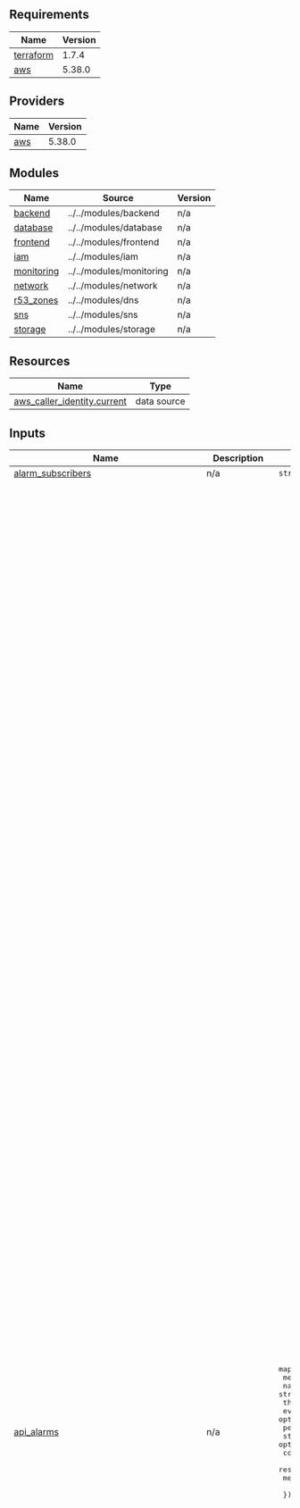## Requirements

| Name | Version |
|------|---------|
| <a name="requirement_terraform"></a> [terraform](#requirement\_terraform) | 1.7.4 |
| <a name="requirement_aws"></a> [aws](#requirement\_aws) | 5.38.0 |

## Providers

| Name | Version |
|------|---------|
| <a name="provider_aws"></a> [aws](#provider\_aws) | 5.38.0 |

## Modules

| Name | Source | Version |
|------|--------|---------|
| <a name="module_backend"></a> [backend](#module\_backend) | ../../modules/backend | n/a |
| <a name="module_database"></a> [database](#module\_database) | ../../modules/database | n/a |
| <a name="module_frontend"></a> [frontend](#module\_frontend) | ../../modules/frontend | n/a |
| <a name="module_iam"></a> [iam](#module\_iam) | ../../modules/iam | n/a |
| <a name="module_monitoring"></a> [monitoring](#module\_monitoring) | ../../modules/monitoring | n/a |
| <a name="module_network"></a> [network](#module\_network) | ../../modules/network | n/a |
| <a name="module_r53_zones"></a> [r53\_zones](#module\_r53\_zones) | ../../modules/dns | n/a |
| <a name="module_sns"></a> [sns](#module\_sns) | ../../modules/sns | n/a |
| <a name="module_storage"></a> [storage](#module\_storage) | ../../modules/storage | n/a |

## Resources

| Name | Type |
|------|------|
| [aws_caller_identity.current](https://registry.terraform.io/providers/hashicorp/aws/5.38.0/docs/data-sources/caller_identity) | data source |

## Inputs

| Name | Description | Type | Default | Required |
|------|-------------|------|---------|:--------:|
| <a name="input_alarm_subscribers"></a> [alarm\_subscribers](#input\_alarm\_subscribers) | n/a | `string` | `"alarm-subscribers"` | no |
| <a name="input_api_alarms"></a> [api\_alarms](#input\_api\_alarms) | n/a | <pre>map(object({<br>    metric_name         = string<br>    namespace           = string<br>    threshold           = optional(number)<br>    evaluation_periods  = optional(number)<br>    period              = optional(number)<br>    statistic           = optional(string)<br>    comparison_operator = optional(string)<br>    resource_name       = string<br>    method              = string<br><br>  }))</pre> | <pre>{<br>  "acs-5xx-error": {<br>    "comparison_operator": "GreaterThanOrEqualToThreshold",<br>    "evaluation_periods": 2,<br>    "method": "POST",<br>    "metric_name": "5XXError",<br>    "namespace": "AWS/ApiGateway",<br>    "period": 300,<br>    "resource_name": "/saml/acs",<br>    "statistic": "Sum",<br>    "threshold": 1<br>  },<br>  "acs-latency-alarm": {<br>    "comparison_operator": "GreaterThanOrEqualToThreshold",<br>    "evaluation_periods": 2,<br>    "method": "POST",<br>    "metric_name": "Latency",<br>    "namespace": "AWS/ApiGateway",<br>    "period": 300,<br>    "resource_name": "/saml/acs",<br>    "statistic": "Average",<br>    "threshold": 1000<br>  },<br>  "assertion-5xx-error": {<br>    "comparison_operator": "GreaterThanOrEqualToThreshold",<br>    "evaluation_periods": 2,<br>    "method": "GET",<br>    "metric_name": "5XXError",<br>    "namespace": "AWS/ApiGateway",<br>    "period": 300,<br>    "resource_name": "/saml/assertion",<br>    "statistic": "Sum",<br>    "threshold": 1<br>  },<br>  "assertion-latency-alarm": {<br>    "comparison_operator": "GreaterThanOrEqualToThreshold",<br>    "evaluation_periods": 2,<br>    "method": "GET",<br>    "metric_name": "Latency",<br>    "namespace": "AWS/ApiGateway",<br>    "period": 300,<br>    "resource_name": "/saml/assertion",<br>    "statistic": "Average",<br>    "threshold": 1000<br>  },<br>  "login-5xx-error": {<br>    "comparison_operator": "GreaterThanOrEqualToThreshold",<br>    "evaluation_periods": 2,<br>    "method": "GET",<br>    "metric_name": "5XXError",<br>    "namespace": "AWS/ApiGateway",<br>    "period": 300,<br>    "resource_name": "/login",<br>    "statistic": "Sum",<br>    "threshold": 1<br>  },<br>  "login-latency-alarm": {<br>    "comparison_operator": "GreaterThanOrEqualToThreshold",<br>    "evaluation_periods": 2,<br>    "method": "GET",<br>    "metric_name": "Latency",<br>    "namespace": "AWS/ApiGateway",<br>    "period": 300,<br>    "resource_name": "/login",<br>    "statistic": "Average",<br>    "threshold": 1000<br>  },<br>  "oidc-authorize-5xx-error": {<br>    "comparison_operator": "GreaterThanOrEqualToThreshold",<br>    "evaluation_periods": 2,<br>    "method": "GET",<br>    "metric_name": "5XXError",<br>    "namespace": "AWS/ApiGateway",<br>    "period": 300,<br>    "resource_name": "/oidc/authorize",<br>    "statistic": "Sum",<br>    "threshold": 1<br>  },<br>  "oidc-authorize-latency-alarm": {<br>    "comparison_operator": "GreaterThanOrEqualToThreshold",<br>    "evaluation_periods": 2,<br>    "method": "GET",<br>    "metric_name": "Latency",<br>    "namespace": "AWS/ApiGateway",<br>    "period": 300,<br>    "resource_name": "/oidc/authorize",<br>    "statistic": "Average",<br>    "threshold": 1000<br>  },<br>  "oidc-keys-5xx-error": {<br>    "comparison_operator": "GreaterThanOrEqualToThreshold",<br>    "evaluation_periods": 2,<br>    "method": "GET",<br>    "metric_name": "5XXError",<br>    "namespace": "AWS/ApiGateway",<br>    "period": 300,<br>    "resource_name": "/oidc/keys",<br>    "statistic": "Sum",<br>    "threshold": 1<br>  },<br>  "oidc-keys-latency-alarm": {<br>    "comparison_operator": "GreaterThanOrEqualToThreshold",<br>    "evaluation_periods": 2,<br>    "method": "GET",<br>    "metric_name": "Latency",<br>    "namespace": "AWS/ApiGateway",<br>    "period": 300,<br>    "resource_name": "/oidc/keys",<br>    "statistic": "Average",<br>    "threshold": 1000<br>  },<br>  "oidc-register-5xx-error": {<br>    "comparison_operator": "GreaterThanOrEqualToThreshold",<br>    "evaluation_periods": 2,<br>    "method": "POST",<br>    "metric_name": "5XXError",<br>    "namespace": "AWS/ApiGateway",<br>    "period": 300,<br>    "resource_name": "/oidc/register",<br>    "statistic": "Sum",<br>    "threshold": 1<br>  },<br>  "oidc-register-latency-alarm": {<br>    "comparison_operator": "GreaterThanOrEqualToThreshold",<br>    "evaluation_periods": 2,<br>    "method": "POST",<br>    "metric_name": "Latency",<br>    "namespace": "AWS/ApiGateway",<br>    "period": 300,<br>    "resource_name": "/oidc/register",<br>    "statistic": "Average",<br>    "threshold": 1000<br>  },<br>  "oidc-token-5xx-error": {<br>    "comparison_operator": "GreaterThanOrEqualToThreshold",<br>    "evaluation_periods": 2,<br>    "method": "POST",<br>    "metric_name": "5XXError",<br>    "namespace": "AWS/ApiGateway",<br>    "period": 300,<br>    "resource_name": "/oidc/token",<br>    "statistic": "Sum",<br>    "threshold": 1<br>  },<br>  "oidc-token-latency-alarm": {<br>    "comparison_operator": "GreaterThanOrEqualToThreshold",<br>    "evaluation_periods": 2,<br>    "method": "POST",<br>    "metric_name": "Latency",<br>    "namespace": "AWS/ApiGateway",<br>    "period": 300,<br>    "resource_name": "/oidc/token",<br>    "statistic": "Average",<br>    "threshold": 1000<br>  }<br>}</pre> | no |
| <a name="input_api_cache_cluster_enabled"></a> [api\_cache\_cluster\_enabled](#input\_api\_cache\_cluster\_enabled) | Enable cache cluster is enabled for the stage. | `bool` | `true` | no |
| <a name="input_api_cache_cluster_size"></a> [api\_cache\_cluster\_size](#input\_api\_cache\_cluster\_size) | Size of the cache cluster for the stage, if enabled. | `number` | `0.5` | no |
| <a name="input_api_method_settings"></a> [api\_method\_settings](#input\_api\_method\_settings) | List of Api Gateway method settings. | <pre>list(object({<br>    method_path                             = string<br>    metrics_enabled                         = optional(bool, false)<br>    logging_level                           = optional(string, "OFF")<br>    data_trace_enabled                      = optional(bool, false)<br>    throttling_rate_limit                   = optional(number, -1)<br>    throttling_burst_limit                  = optional(number, -1)<br>    caching_enabled                         = optional(bool, false)<br>    cache_ttl_in_seconds                    = optional(number, 0)<br>    cache_data_encrypted                    = optional(bool, false)<br>    require_authorization_for_cache_control = optional(bool, false)<br>    cache_key_parameters                    = optional(list(string), [])<br>  }))</pre> | <pre>[<br>  {<br>    "cache_ttl_in_seconds": 3600,<br>    "caching_enabled": true,<br>    "method_path": "saml/{id_type}/metadata/GET",<br>    "metrics_enabled": true<br>  },<br>  {<br>    "cache_ttl_in_seconds": 3600,<br>    "caching_enabled": true,<br>    "method_path": "static/{proxy+}/GET"<br>  },<br>  {<br>    "cache_ttl_in_seconds": 3600,<br>    "caching_enabled": true,<br>    "method_path": "assets/{proxy}/GET"<br>  },<br>  {<br>    "cache_ttl_in_seconds": 3600,<br>    "caching_enabled": true,<br>    "method_path": "login/GET"<br>  },<br>  {<br>    "cache_ttl_in_seconds": 3600,<br>    "caching_enabled": true,<br>    "method_path": "login/error/GET"<br>  },<br>  {<br>    "cache_ttl_in_seconds": 3600,<br>    "caching_enabled": true,<br>    "method_path": "idps/GET"<br>  }<br>]</pre> | no |
| <a name="input_app_name"></a> [app\_name](#input\_app\_name) | App name. | `string` | `"oneid"` | no |
| <a name="input_assertion_bucket"></a> [assertion\_bucket](#input\_assertion\_bucket) | Assertion storage configurations. | <pre>object({<br>    mfa_delete               = bool<br>    glacier_transaction_days = number<br>    expiration_days          = number<br>  })</pre> | <pre>{<br>  "expiration_days": 100,<br>  "glacier_transaction_days": 90,<br>  "mfa_delete": false<br>}</pre> | no |
| <a name="input_assertions_crawler_schedule"></a> [assertions\_crawler\_schedule](#input\_assertions\_crawler\_schedule) | A cron expression used to specify the schedule | `string` | `"cron(00 08 ? * MON *)"` | no |
| <a name="input_aws_region"></a> [aws\_region](#input\_aws\_region) | AWS region to create resources. Default Milan | `string` | `"eu-south-1"` | no |
| <a name="input_aws_region_short"></a> [aws\_region\_short](#input\_aws\_region\_short) | AWS region short format. | `string` | `"es-1"` | no |
| <a name="input_cie_entity_id"></a> [cie\_entity\_id](#input\_cie\_entity\_id) | n/a | `string` | `"https://collaudo.idserver.servizicie.interno.gov.it/idp/profile/SAML2/POST/SSO"` | no |
| <a name="input_client_registrations_table"></a> [client\_registrations\_table](#input\_client\_registrations\_table) | Client configurations table. | <pre>object({<br>    point_in_time_recovery_enabled = optional(bool, false)<br>  })</pre> | <pre>{<br>  "point_in_time_recovery_enabled": true<br>}</pre> | no |
| <a name="input_dlq_alarms"></a> [dlq\_alarms](#input\_dlq\_alarms) | n/a | <pre>object({<br>    metric_name         = string<br>    namespace           = string<br>    threshold           = optional(number)<br>    evaluation_periods  = optional(number)<br>    period              = optional(number)<br>    statistic           = optional(string)<br>    comparison_operator = optional(string)<br>    sns_topic_alarm_arn = optional(list(string))<br>  })</pre> | <pre>{<br>  "comparison_operator": "GreaterThanThreshold",<br>  "evaluation_periods": 1,<br>  "metric_name": "ApproximateNumberOfMessagesVisible",<br>  "namespace": "AWS/SQS",<br>  "period": 300,<br>  "statistic": "Sum",<br>  "threshold": 0<br>}</pre> | no |
| <a name="input_dlq_assertion_setting"></a> [dlq\_assertion\_setting](#input\_dlq\_assertion\_setting) | n/a | <pre>object({<br>    maximum_retry_attempts        = number<br>    maximum_record_age_in_seconds = number<br>  })</pre> | <pre>{<br>  "maximum_record_age_in_seconds": 259200,<br>  "maximum_retry_attempts": 3<br>}</pre> | no |
| <a name="input_dns_record_ttl"></a> [dns\_record\_ttl](#input\_dns\_record\_ttl) | Dns record ttl (in sec) | `number` | `3600` | no |
| <a name="input_ecs_alarms"></a> [ecs\_alarms](#input\_ecs\_alarms) | n/a | <pre>map(object({<br>    metric_name         = string<br>    namespace           = string<br>    threshold           = optional(number)<br>    evaluation_periods  = optional(number)<br>    period              = optional(number)<br>    statistic           = optional(string)<br>    comparison_operator = optional(string)<br>  }))</pre> | <pre>{<br>  "ecs-cpu-utilization": {<br>    "comparison_operator": "GreaterThanOrEqualToThreshold",<br>    "evaluation_periods": 1,<br>    "metric_name": "CPUUtilization",<br>    "namespace": "AWS/ECS",<br>    "period": 300,<br>    "statistic": "Average"<br>  },<br>  "ecs-memory-utilization": {<br>    "comparison_operator": "GreaterThanOrEqualToThreshold",<br>    "evaluation_periods": 1,<br>    "metric_name": "MemoryUtilization",<br>    "namespace": "AWS/ECS",<br>    "period": 300,<br>    "statistic": "Average"<br>  }<br>}</pre> | no |
| <a name="input_ecs_as_threshold"></a> [ecs\_as\_threshold](#input\_ecs\_as\_threshold) | n/a | `number` | `80` | no |
| <a name="input_ecs_enable_container_insights"></a> [ecs\_enable\_container\_insights](#input\_ecs\_enable\_container\_insights) | Enable ecs cluster container inight. | `bool` | `true` | no |
| <a name="input_ecs_oneid_core"></a> [ecs\_oneid\_core](#input\_ecs\_oneid\_core) | Oneidentity core backend configurations. | <pre>object({<br>    image_version    = string<br>    cpu              = number<br>    memory           = number<br>    container_cpu    = number<br>    container_memory = number<br>    autoscaling = object({<br>      enable        = bool<br>      desired_count = number<br>      min_capacity  = number<br>      max_capacity  = number<br>    })<br>    logs_retention_days   = number<br>    app_spid_test_enabled = optional(bool, false)<br>  })</pre> | <pre>{<br>  "app_spid_test_enabled": false,<br>  "autoscaling": {<br>    "desired_count": 3,<br>    "enable": true,<br>    "max_capacity": 6,<br>    "min_capacity": 1<br>  },<br>  "container_cpu": 512,<br>  "container_memory": 1024,<br>  "cpu": 512,<br>  "image_version": "704ff88e778fa32a82d2edc4881cdee3b37eb552",<br>  "logs_retention_days": 30,<br>  "memory": 1024<br>}</pre> | no |
| <a name="input_enable_nat_gateway"></a> [enable\_nat\_gateway](#input\_enable\_nat\_gateway) | Create nat gateway(s) | `bool` | `false` | no |
| <a name="input_env_short"></a> [env\_short](#input\_env\_short) | Environment short. | `string` | `"u"` | no |
| <a name="input_idp_metadata_table"></a> [idp\_metadata\_table](#input\_idp\_metadata\_table) | IDP Metadata configurations table. | <pre>object({<br>    point_in_time_recovery_enabled = optional(bool, false)<br>  })</pre> | <pre>{<br>  "point_in_time_recovery_enabled": false<br>}</pre> | no |
| <a name="input_is_gh_sns_arn"></a> [is\_gh\_sns\_arn](#input\_is\_gh\_sns\_arn) | n/a | `string` | `null` | no |
| <a name="input_lambda_alarms"></a> [lambda\_alarms](#input\_lambda\_alarms) | n/a | <pre>map(object({<br>    metric_name         = optional(string, "Errors")<br>    namespace           = optional(string, "AWS/Lambda")<br>    threshold           = optional(number, 1)<br>    evaluation_periods  = optional(number, 1)<br>    period              = optional(number, 300)<br>    statistic           = optional(string, "Sum")<br>    comparison_operator = optional(string, "GreaterThanOrEqualToThreshold")<br>    treat_missing_data  = optional(string, "notBreaching")<br>  }))</pre> | <pre>{<br>  "oneid-es-1-u-assertion": {},<br>  "oneid-es-1-u-client-registration": {},<br>  "oneid-es-1-u-metadata": {},<br>  "oneid-es-1-u-update-idp-metadata": {}<br>}</pre> | no |
| <a name="input_lambda_cloudwatch_logs_retention_in_days"></a> [lambda\_cloudwatch\_logs\_retention\_in\_days](#input\_lambda\_cloudwatch\_logs\_retention\_in\_days) | Cloudwatch log group retention days. | `number` | `14` | no |
| <a name="input_number_of_images_to_keep"></a> [number\_of\_images\_to\_keep](#input\_number\_of\_images\_to\_keep) | Number of images to keeps in ECR. | `number` | `5` | no |
| <a name="input_r53_dns_zone"></a> [r53\_dns\_zone](#input\_r53\_dns\_zone) | # R53 DNS zone ## | <pre>object({<br>    name    = string<br>    comment = string<br>  })</pre> | <pre>{<br>  "comment": "Oneidentity uat hosted zone.",<br>  "name": "uat.oneid.pagopa.it"<br>}</pre> | no |
| <a name="input_repository_image_tag_mutability"></a> [repository\_image\_tag\_mutability](#input\_repository\_image\_tag\_mutability) | The tag mutability setting for the repository. Must be one of: MUTABLE or IMMUTABLE. Defaults to IMMUTABLE | `string` | `"MUTABLE"` | no |
| <a name="input_rest_api_throttle_settings"></a> [rest\_api\_throttle\_settings](#input\_rest\_api\_throttle\_settings) | Rest api throttle settings. | <pre>object({<br>    burst_limit = number<br>    rate_limit  = number<br>  })</pre> | <pre>{<br>  "burst_limit": 400,<br>  "rate_limit": 200<br>}</pre> | no |
| <a name="input_sessions_table"></a> [sessions\_table](#input\_sessions\_table) | Saml responses table configurations. | <pre>object({<br>    ttl_enabled                    = bool<br>    point_in_time_recovery_enabled = bool<br>    stream_enabled                 = bool<br>    stream_view_type               = string<br>  })</pre> | <pre>{<br>  "point_in_time_recovery_enabled": false,<br>  "stream_enabled": true,<br>  "stream_view_type": "NEW_IMAGE",<br>  "ttl_enabled": true<br>}</pre> | no |
| <a name="input_single_nat_gateway"></a> [single\_nat\_gateway](#input\_single\_nat\_gateway) | Create a single nat gateway to spare money. | `bool` | `true` | no |
| <a name="input_ssm_cert_key"></a> [ssm\_cert\_key](#input\_ssm\_cert\_key) | n/a | <pre>object({<br>    cert_pem = optional(string)<br>    key_pem  = optional(string)<br>  })</pre> | <pre>{<br>  "cert_pem": "cert.pem",<br>  "key_pem": "key.pem"<br>}</pre> | no |
| <a name="input_tags"></a> [tags](#input\_tags) | n/a | `map(any)` | <pre>{<br>  "CostCenter": "tier0",<br>  "CreatedBy": "Terraform",<br>  "Environment": "Uat",<br>  "Owner": "Oneidentity",<br>  "Source": "https://github.com/pagopa/oneidentity"<br>}</pre> | no |
| <a name="input_vpc_cidr"></a> [vpc\_cidr](#input\_vpc\_cidr) | VPC address space | `string` | `"10.0.0.0/17"` | no |
| <a name="input_vpc_internal_subnets_cidr"></a> [vpc\_internal\_subnets\_cidr](#input\_vpc\_internal\_subnets\_cidr) | Internal subnets address spaces. | `list(string)` | <pre>[<br>  "10.0.32.0/20",<br>  "10.0.16.0/20",<br>  "10.0.0.0/20"<br>]</pre> | no |
| <a name="input_vpc_private_subnets_cidr"></a> [vpc\_private\_subnets\_cidr](#input\_vpc\_private\_subnets\_cidr) | Private subnets address spaces. | `list(string)` | <pre>[<br>  "10.0.80.0/20",<br>  "10.0.64.0/20",<br>  "10.0.48.0/20"<br>]</pre> | no |
| <a name="input_vpc_public_subnets_cidr"></a> [vpc\_public\_subnets\_cidr](#input\_vpc\_public\_subnets\_cidr) | Public subnets address spaces. | `list(string)` | <pre>[<br>  "10.0.120.0/21",<br>  "10.0.112.0/21",<br>  "10.0.104.0/21"<br>]</pre> | no |
| <a name="input_xray_tracing_enabled"></a> [xray\_tracing\_enabled](#input\_xray\_tracing\_enabled) | Whether active tracing with X-ray is enabled. | `bool` | `true` | no |

## Outputs

| Name | Description |
|------|-------------|
| <a name="output_acm_certificate_validation_domains"></a> [acm\_certificate\_validation\_domains](#output\_acm\_certificate\_validation\_domains) | # ACM |
| <a name="output_assertions_bucket_arn"></a> [assertions\_bucket\_arn](#output\_assertions\_bucket\_arn) | n/a |
| <a name="output_assertions_bucket_name"></a> [assertions\_bucket\_name](#output\_assertions\_bucket\_name) | Storage |
| <a name="output_assets_bucket_name"></a> [assets\_bucket\_name](#output\_assets\_bucket\_name) | n/a |
| <a name="output_deploy_assets_role"></a> [deploy\_assets\_role](#output\_deploy\_assets\_role) | n/a |
| <a name="output_dns_zone_name_servers"></a> [dns\_zone\_name\_servers](#output\_dns\_zone\_name\_servers) | # DNS ## |
| <a name="output_ecr_endpoints"></a> [ecr\_endpoints](#output\_ecr\_endpoints) | n/a |
| <a name="output_ecs_cluster_name"></a> [ecs\_cluster\_name](#output\_ecs\_cluster\_name) | # ECS ## |
| <a name="output_ecs_deploy_iam_role_arn"></a> [ecs\_deploy\_iam\_role\_arn](#output\_ecs\_deploy\_iam\_role\_arn) | n/a |
| <a name="output_rest_api_invoke_url"></a> [rest\_api\_invoke\_url](#output\_rest\_api\_invoke\_url) | n/a |
| <a name="output_table_client_registrations_name"></a> [table\_client\_registrations\_name](#output\_table\_client\_registrations\_name) | n/a |
| <a name="output_table_saml_responses_name"></a> [table\_saml\_responses\_name](#output\_table\_saml\_responses\_name) | Database |

<!-- BEGIN_TF_DOCS -->
## Requirements

| Name | Version |
|------|---------|
| <a name="requirement_terraform"></a> [terraform](#requirement\_terraform) | 1.7.4 |
| <a name="requirement_aws"></a> [aws](#requirement\_aws) | 5.77.0 |

## Providers

| Name | Version |
|------|---------|
| <a name="provider_aws"></a> [aws](#provider\_aws) | 5.77.0 |
| <a name="provider_http"></a> [http](#provider\_http) | 3.5.0 |

## Modules

| Name | Source | Version |
|------|--------|---------|
| <a name="module_backend"></a> [backend](#module\_backend) | ../../modules/backend | n/a |
| <a name="module_cognito"></a> [cognito](#module\_cognito) | ../../modules/cognito | n/a |
| <a name="module_database"></a> [database](#module\_database) | ../../modules/database | n/a |
| <a name="module_frontend"></a> [frontend](#module\_frontend) | ../../modules/frontend | n/a |
| <a name="module_iam"></a> [iam](#module\_iam) | ../../modules/iam | n/a |
| <a name="module_monitoring"></a> [monitoring](#module\_monitoring) | ../../modules/monitoring | n/a |
| <a name="module_network"></a> [network](#module\_network) | ../../modules/network | n/a |
| <a name="module_r53_zones"></a> [r53\_zones](#module\_r53\_zones) | ../../modules/dns | n/a |
| <a name="module_sns"></a> [sns](#module\_sns) | ../../modules/sns | n/a |
| <a name="module_sqs"></a> [sqs](#module\_sqs) | ../../modules/sqs | n/a |
| <a name="module_storage"></a> [storage](#module\_storage) | ../../modules/storage | n/a |

## Resources

| Name | Type |
|------|------|
| [aws_caller_identity.current](https://registry.terraform.io/providers/hashicorp/aws/5.77.0/docs/data-sources/caller_identity) | data source |
| [http_http.clients_api](https://registry.terraform.io/providers/hashicorp/http/latest/docs/data-sources/http) | data source |
| [http_http.idps_api](https://registry.terraform.io/providers/hashicorp/http/latest/docs/data-sources/http) | data source |

## Inputs

| Name | Description | Type | Default | Required |
|------|-------------|------|---------|:--------:|
| <a name="input_alarm_subscribers"></a> [alarm\_subscribers](#input\_alarm\_subscribers) | n/a | `string` | `"alarm-subscribers"` | no |
| <a name="input_api_alarms"></a> [api\_alarms](#input\_api\_alarms) | n/a | <pre>map(object({<br/>    metric_name         = string<br/>    namespace           = string<br/>    threshold           = optional(number)<br/>    evaluation_periods  = optional(number)<br/>    period              = optional(number)<br/>    statistic           = optional(string)<br/>    comparison_operator = optional(string)<br/>    resource_name       = string<br/>    method              = string<br/><br/>  }))</pre> | <pre>{<br/>  "acs-5xx-error": {<br/>    "comparison_operator": "GreaterThanOrEqualToThreshold",<br/>    "evaluation_periods": 2,<br/>    "method": "POST",<br/>    "metric_name": "5XXError",<br/>    "namespace": "AWS/ApiGateway",<br/>    "period": 300,<br/>    "resource_name": "/saml/acs",<br/>    "statistic": "Sum",<br/>    "threshold": 1<br/>  },<br/>  "acs-latency-alarm": {<br/>    "comparison_operator": "GreaterThanOrEqualToThreshold",<br/>    "evaluation_periods": 2,<br/>    "method": "POST",<br/>    "metric_name": "Latency",<br/>    "namespace": "AWS/ApiGateway",<br/>    "period": 300,<br/>    "resource_name": "/saml/acs",<br/>    "statistic": "Average",<br/>    "threshold": 2000<br/>  },<br/>  "assertion-5xx-error": {<br/>    "comparison_operator": "GreaterThanOrEqualToThreshold",<br/>    "evaluation_periods": 2,<br/>    "method": "GET",<br/>    "metric_name": "5XXError",<br/>    "namespace": "AWS/ApiGateway",<br/>    "period": 300,<br/>    "resource_name": "/saml/assertion",<br/>    "statistic": "Sum",<br/>    "threshold": 1<br/>  },<br/>  "assertion-latency-alarm": {<br/>    "comparison_operator": "GreaterThanOrEqualToThreshold",<br/>    "evaluation_periods": 2,<br/>    "method": "GET",<br/>    "metric_name": "Latency",<br/>    "namespace": "AWS/ApiGateway",<br/>    "period": 300,<br/>    "resource_name": "/saml/assertion",<br/>    "statistic": "Average",<br/>    "threshold": 2000<br/>  },<br/>  "login-5xx-error": {<br/>    "comparison_operator": "GreaterThanOrEqualToThreshold",<br/>    "evaluation_periods": 2,<br/>    "method": "GET",<br/>    "metric_name": "5XXError",<br/>    "namespace": "AWS/ApiGateway",<br/>    "period": 300,<br/>    "resource_name": "/login",<br/>    "statistic": "Sum",<br/>    "threshold": 1<br/>  },<br/>  "login-latency-alarm": {<br/>    "comparison_operator": "GreaterThanOrEqualToThreshold",<br/>    "evaluation_periods": 2,<br/>    "method": "GET",<br/>    "metric_name": "Latency",<br/>    "namespace": "AWS/ApiGateway",<br/>    "period": 300,<br/>    "resource_name": "/login",<br/>    "statistic": "Average",<br/>    "threshold": 2000<br/>  },<br/>  "oidc-authorize-5xx-error": {<br/>    "comparison_operator": "GreaterThanOrEqualToThreshold",<br/>    "evaluation_periods": 2,<br/>    "method": "GET",<br/>    "metric_name": "5XXError",<br/>    "namespace": "AWS/ApiGateway",<br/>    "period": 300,<br/>    "resource_name": "/oidc/authorize",<br/>    "statistic": "Sum",<br/>    "threshold": 1<br/>  },<br/>  "oidc-authorize-latency-alarm": {<br/>    "comparison_operator": "GreaterThanOrEqualToThreshold",<br/>    "evaluation_periods": 2,<br/>    "method": "GET",<br/>    "metric_name": "Latency",<br/>    "namespace": "AWS/ApiGateway",<br/>    "period": 300,<br/>    "resource_name": "/oidc/authorize",<br/>    "statistic": "Average",<br/>    "threshold": 2000<br/>  },<br/>  "oidc-keys-5xx-error": {<br/>    "comparison_operator": "GreaterThanOrEqualToThreshold",<br/>    "evaluation_periods": 2,<br/>    "method": "GET",<br/>    "metric_name": "5XXError",<br/>    "namespace": "AWS/ApiGateway",<br/>    "period": 300,<br/>    "resource_name": "/oidc/keys",<br/>    "statistic": "Sum",<br/>    "threshold": 1<br/>  },<br/>  "oidc-keys-latency-alarm": {<br/>    "comparison_operator": "GreaterThanOrEqualToThreshold",<br/>    "evaluation_periods": 2,<br/>    "method": "GET",<br/>    "metric_name": "Latency",<br/>    "namespace": "AWS/ApiGateway",<br/>    "period": 300,<br/>    "resource_name": "/oidc/keys",<br/>    "statistic": "Average",<br/>    "threshold": 2000<br/>  },<br/>  "oidc-register-5xx-error": {<br/>    "comparison_operator": "GreaterThanOrEqualToThreshold",<br/>    "evaluation_periods": 2,<br/>    "method": "POST",<br/>    "metric_name": "5XXError",<br/>    "namespace": "AWS/ApiGateway",<br/>    "period": 300,<br/>    "resource_name": "/oidc/register",<br/>    "statistic": "Sum",<br/>    "threshold": 1<br/>  },<br/>  "oidc-register-latency-alarm": {<br/>    "comparison_operator": "GreaterThanOrEqualToThreshold",<br/>    "evaluation_periods": 2,<br/>    "method": "POST",<br/>    "metric_name": "Latency",<br/>    "namespace": "AWS/ApiGateway",<br/>    "period": 300,<br/>    "resource_name": "/oidc/register",<br/>    "statistic": "Average",<br/>    "threshold": 2000<br/>  },<br/>  "oidc-token-5xx-error": {<br/>    "comparison_operator": "GreaterThanOrEqualToThreshold",<br/>    "evaluation_periods": 2,<br/>    "method": "POST",<br/>    "metric_name": "5XXError",<br/>    "namespace": "AWS/ApiGateway",<br/>    "period": 300,<br/>    "resource_name": "/oidc/token",<br/>    "statistic": "Sum",<br/>    "threshold": 1<br/>  },<br/>  "oidc-token-latency-alarm": {<br/>    "comparison_operator": "GreaterThanOrEqualToThreshold",<br/>    "evaluation_periods": 2,<br/>    "method": "POST",<br/>    "metric_name": "Latency",<br/>    "namespace": "AWS/ApiGateway",<br/>    "period": 300,<br/>    "resource_name": "/oidc/token",<br/>    "statistic": "Average",<br/>    "threshold": 2000<br/>  }<br/>}</pre> | no |
| <a name="input_api_cache_cluster_enabled"></a> [api\_cache\_cluster\_enabled](#input\_api\_cache\_cluster\_enabled) | Enable cache cluster is enabled for the stage. | `bool` | `true` | no |
| <a name="input_api_cache_cluster_size"></a> [api\_cache\_cluster\_size](#input\_api\_cache\_cluster\_size) | Size of the cache cluster for the stage, if enabled. | `number` | `0.5` | no |
| <a name="input_api_method_settings"></a> [api\_method\_settings](#input\_api\_method\_settings) | List of Api Gateway method settings. | <pre>list(object({<br/>    method_path                             = string<br/>    metrics_enabled                         = optional(bool, false)<br/>    logging_level                           = optional(string, "OFF")<br/>    data_trace_enabled                      = optional(bool, false)<br/>    throttling_rate_limit                   = optional(number, -1)<br/>    throttling_burst_limit                  = optional(number, -1)<br/>    caching_enabled                         = optional(bool, false)<br/>    cache_ttl_in_seconds                    = optional(number, 0)<br/>    cache_data_encrypted                    = optional(bool, false)<br/>    require_authorization_for_cache_control = optional(bool, false)<br/>    cache_key_parameters                    = optional(list(string), [])<br/>  }))</pre> | <pre>[<br/>  {<br/>    "caching_enabled": false,<br/>    "logging_level": "ERROR",<br/>    "method_path": "*/*",<br/>    "metrics_enabled": true<br/>  },<br/>  {<br/>    "cache_ttl_in_seconds": 3600,<br/>    "caching_enabled": true,<br/>    "logging_level": "ERROR",<br/>    "method_path": "saml/{id_type}/metadata/GET",<br/>    "metrics_enabled": true<br/>  },<br/>  {<br/>    "cache_ttl_in_seconds": 3600,<br/>    "caching_enabled": true,<br/>    "logging_level": "ERROR",<br/>    "method_path": "static/{proxy+}/GET"<br/>  },<br/>  {<br/>    "cache_ttl_in_seconds": 3600,<br/>    "caching_enabled": true,<br/>    "logging_level": "ERROR",<br/>    "method_path": "assets/{proxy+}/GET"<br/>  },<br/>  {<br/>    "cache_ttl_in_seconds": 3600,<br/>    "caching_enabled": true,<br/>    "logging_level": "ERROR",<br/>    "method_path": "login/GET"<br/>  },<br/>  {<br/>    "cache_ttl_in_seconds": 3600,<br/>    "caching_enabled": true,<br/>    "logging_level": "ERROR",<br/>    "method_path": "login/error/GET"<br/>  },<br/>  {<br/>    "cache_ttl_in_seconds": 3600,<br/>    "caching_enabled": true,<br/>    "logging_level": "ERROR",<br/>    "method_path": "idps/GET",<br/>    "metrics_enabled": true<br/>  },<br/>  {<br/>    "cache_ttl_in_seconds": 3600,<br/>    "caching_enabled": true,<br/>    "logging_level": "ERROR",<br/>    "method_path": ".well-known/openid-configuration/GET"<br/>  },<br/>  {<br/>    "cache_ttl_in_seconds": 3600,<br/>    "caching_enabled": true,<br/>    "logging_level": "ERROR",<br/>    "method_path": "clients/{client_id}/GET",<br/>    "metrics_enabled": true<br/>  }<br/>]</pre> | no |
| <a name="input_app_cloudwatch_custom_metric_namespace"></a> [app\_cloudwatch\_custom\_metric\_namespace](#input\_app\_cloudwatch\_custom\_metric\_namespace) | Custom metric namespace for cloudwatch | `string` | `"ApplicationMetrics"` | no |
| <a name="input_app_log_level"></a> [app\_log\_level](#input\_app\_log\_level) | Log level of application | `string` | `"DEBUG"` | no |
| <a name="input_app_name"></a> [app\_name](#input\_app\_name) | App name. | `string` | `"oneid"` | no |
| <a name="input_assertion_bucket"></a> [assertion\_bucket](#input\_assertion\_bucket) | Assertion storage configurations. | <pre>object({<br/>    mfa_delete               = bool<br/>    glacier_transaction_days = number<br/>    expiration_days          = number<br/>  })</pre> | <pre>{<br/>  "expiration_days": 100,<br/>  "glacier_transaction_days": 90,<br/>  "mfa_delete": false<br/>}</pre> | no |
| <a name="input_assertions_crawler_schedule"></a> [assertions\_crawler\_schedule](#input\_assertions\_crawler\_schedule) | A cron expression used to specify the schedule | `string` | `"cron(00 08 ? * MON *)"` | no |
| <a name="input_aws_region"></a> [aws\_region](#input\_aws\_region) | AWS region to create resources. Default Milan | `string` | `"eu-south-1"` | no |
| <a name="input_aws_region_short"></a> [aws\_region\_short](#input\_aws\_region\_short) | AWS region short format. | `string` | `"es-1"` | no |
| <a name="input_cie_entity_id"></a> [cie\_entity\_id](#input\_cie\_entity\_id) | n/a | `string` | `"https://preproduzione.idserver.servizicie.interno.gov.it/idp/profile/SAML2/POST/SSO"` | no |
| <a name="input_client_registrations_table"></a> [client\_registrations\_table](#input\_client\_registrations\_table) | Client configurations table. | <pre>object({<br/>    point_in_time_recovery_enabled = optional(bool, false)<br/>  })</pre> | <pre>{<br/>  "point_in_time_recovery_enabled": true<br/>}</pre> | no |
| <a name="input_client_status_history_table"></a> [client\_status\_history\_table](#input\_client\_status\_history\_table) | Client Status History configurations table. | <pre>object({<br/>    point_in_time_recovery_enabled = optional(bool, false)<br/>  })</pre> | <pre>{<br/>  "point_in_time_recovery_enabled": false<br/>}</pre> | no |
| <a name="input_dlq_alarms"></a> [dlq\_alarms](#input\_dlq\_alarms) | n/a | <pre>object({<br/>    metric_name         = string<br/>    namespace           = string<br/>    threshold           = optional(number)<br/>    evaluation_periods  = optional(number)<br/>    period              = optional(number)<br/>    statistic           = optional(string)<br/>    comparison_operator = optional(string)<br/>    sns_topic_alarm_arn = optional(list(string))<br/>  })</pre> | <pre>{<br/>  "comparison_operator": "GreaterThanThreshold",<br/>  "evaluation_periods": 1,<br/>  "metric_name": "ApproximateNumberOfMessagesVisible",<br/>  "namespace": "AWS/SQS",<br/>  "period": 300,<br/>  "statistic": "Sum",<br/>  "threshold": 0<br/>}</pre> | no |
| <a name="input_dlq_assertion_setting"></a> [dlq\_assertion\_setting](#input\_dlq\_assertion\_setting) | n/a | <pre>object({<br/>    maximum_retry_attempts        = number<br/>    maximum_record_age_in_seconds = number<br/>  })</pre> | <pre>{<br/>  "maximum_record_age_in_seconds": 259200,<br/>  "maximum_retry_attempts": 3<br/>}</pre> | no |
| <a name="input_dns_record_ttl"></a> [dns\_record\_ttl](#input\_dns\_record\_ttl) | Dns record ttl (in sec) | `number` | `3600` | no |
| <a name="input_ecs_alarms"></a> [ecs\_alarms](#input\_ecs\_alarms) | n/a | <pre>map(object({<br/>    metric_name         = string<br/>    namespace           = string<br/>    threshold           = optional(number)<br/>    evaluation_periods  = optional(number)<br/>    period              = optional(number)<br/>    statistic           = optional(string)<br/>    comparison_operator = optional(string)<br/>    scaling_policy      = optional(string, null)<br/>  }))</pre> | <pre>{<br/>  "cpu_high": {<br/>    "comparison_operator": "GreaterThanOrEqualToThreshold",<br/>    "evaluation_periods": 1,<br/>    "metric_name": "CPUUtilization",<br/>    "namespace": "AWS/ECS",<br/>    "period": 60,<br/>    "scaling_policy": "cpu_high",<br/>    "statistic": "Average",<br/>    "threshold": 50<br/>  },<br/>  "cpu_low": {<br/>    "comparison_operator": "LessThanOrEqualToThreshold",<br/>    "evaluation_periods": 1,<br/>    "metric_name": "CPUUtilization",<br/>    "namespace": "AWS/ECS",<br/>    "period": 900,<br/>    "scaling_policy": "cpu_low",<br/>    "statistic": "Average",<br/>    "threshold": 20<br/>  },<br/>  "mem_high": {<br/>    "comparison_operator": "GreaterThanOrEqualToThreshold",<br/>    "evaluation_periods": 1,<br/>    "metric_name": "MemoryUtilization",<br/>    "namespace": "AWS/ECS",<br/>    "period": 60,<br/>    "statistic": "Average",<br/>    "threshold": 70<br/>  }<br/>}</pre> | no |
| <a name="input_ecs_as_threshold"></a> [ecs\_as\_threshold](#input\_ecs\_as\_threshold) | n/a | `number` | `80` | no |
| <a name="input_ecs_enable_container_insights"></a> [ecs\_enable\_container\_insights](#input\_ecs\_enable\_container\_insights) | Enable ecs cluster container inight. | `bool` | `true` | no |
| <a name="input_ecs_oneid_core"></a> [ecs\_oneid\_core](#input\_ecs\_oneid\_core) | Oneidentity core backend configurations. | <pre>object({<br/>    image_version    = string<br/>    cpu              = number<br/>    memory           = number<br/>    container_cpu    = number<br/>    container_memory = number<br/>    autoscaling = object({<br/>      enable        = bool<br/>      desired_count = number<br/>      min_capacity  = number<br/>      max_capacity  = number<br/>    })<br/>    logs_retention_days   = number<br/>    app_spid_test_enabled = optional(bool, false)<br/>  })</pre> | <pre>{<br/>  "app_spid_test_enabled": false,<br/>  "autoscaling": {<br/>    "desired_count": 1,<br/>    "enable": true,<br/>    "max_capacity": 3,<br/>    "min_capacity": 1<br/>  },<br/>  "container_cpu": 2048,<br/>  "container_memory": 4096,<br/>  "cpu": 2048,<br/>  "image_version": "f763adc608cc5d6ab294ee678acbb6d2fe8762d3",<br/>  "logs_retention_days": 30,<br/>  "memory": 4096<br/>}</pre> | no |
| <a name="input_ecs_oneid_internal_idp"></a> [ecs\_oneid\_internal\_idp](#input\_ecs\_oneid\_internal\_idp) | Oneidentity Internal IdP configurations. | <pre>object({<br/>    image_version    = string<br/>    cpu              = number<br/>    memory           = number<br/>    container_cpu    = number<br/>    container_memory = number<br/>    autoscaling = object({<br/>      enable        = bool<br/>      desired_count = number<br/>      min_capacity  = number<br/>      max_capacity  = number<br/>    })<br/>    logs_retention_days   = number<br/>    app_spid_test_enabled = optional(bool, false)<br/>  })</pre> | <pre>{<br/>  "app_spid_test_enabled": false,<br/>  "autoscaling": {<br/>    "desired_count": 1,<br/>    "enable": true,<br/>    "max_capacity": 2,<br/>    "min_capacity": 1<br/>  },<br/>  "container_cpu": 2048,<br/>  "container_memory": 4096,<br/>  "cpu": 2048,<br/>  "image_version": "f763adc608cc5d6ab294ee678acbb6d2fe8762d3",<br/>  "logs_retention_days": 30,<br/>  "memory": 4096<br/>}</pre> | no |
| <a name="input_enable_nat_gateway"></a> [enable\_nat\_gateway](#input\_enable\_nat\_gateway) | Create nat gateway(s) | `bool` | `false` | no |
| <a name="input_env_short"></a> [env\_short](#input\_env\_short) | Environment short. | `string` | `"u"` | no |
| <a name="input_idp_metadata_table"></a> [idp\_metadata\_table](#input\_idp\_metadata\_table) | IDP Metadata configurations table. | <pre>object({<br/>    point_in_time_recovery_enabled = optional(bool, false)<br/>  })</pre> | <pre>{<br/>  "point_in_time_recovery_enabled": false<br/>}</pre> | no |
| <a name="input_idp_status_history_table"></a> [idp\_status\_history\_table](#input\_idp\_status\_history\_table) | IDP Status History configurations table. | <pre>object({<br/>    point_in_time_recovery_enabled = optional(bool, false)<br/>  })</pre> | <pre>{<br/>  "point_in_time_recovery_enabled": false<br/>}</pre> | no |
| <a name="input_internal_idp_sessions"></a> [internal\_idp\_sessions](#input\_internal\_idp\_sessions) | Internal IDP sessions table. | <pre>object({<br/>    point_in_time_recovery_enabled = optional(bool, false)<br/>  })</pre> | <pre>{<br/>  "point_in_time_recovery_enabled": false<br/>}</pre> | no |
| <a name="input_internal_idp_users_table"></a> [internal\_idp\_users\_table](#input\_internal\_idp\_users\_table) | Internal IDP users. | <pre>object({<br/>    point_in_time_recovery_enabled = optional(bool, false)<br/>  })</pre> | <pre>{<br/>  "point_in_time_recovery_enabled": false<br/>}</pre> | no |
| <a name="input_is_gh_sns_arn"></a> [is\_gh\_sns\_arn](#input\_is\_gh\_sns\_arn) | n/a | `string` | `null` | no |
| <a name="input_lambda_alarms"></a> [lambda\_alarms](#input\_lambda\_alarms) | n/a | <pre>map(object({<br/>    metric_name         = optional(string, "Errors")<br/>    namespace           = optional(string, "AWS/Lambda")<br/>    threshold           = optional(number, 1)<br/>    evaluation_periods  = optional(number, 1)<br/>    period              = optional(number, 300)<br/>    statistic           = optional(string, "Sum")<br/>    comparison_operator = optional(string, "GreaterThanOrEqualToThreshold")<br/>    treat_missing_data  = optional(string, "notBreaching")<br/>  }))</pre> | <pre>{<br/>  "oneid-es-1-u-assertion": {},<br/>  "oneid-es-1-u-client-registration": {},<br/>  "oneid-es-1-u-metadata": {},<br/>  "oneid-es-1-u-update-idp-metadata": {}<br/>}</pre> | no |
| <a name="input_lambda_cloudwatch_logs_retention_in_days"></a> [lambda\_cloudwatch\_logs\_retention\_in\_days](#input\_lambda\_cloudwatch\_logs\_retention\_in\_days) | Cloudwatch log group retention days. | `number` | `14` | no |
| <a name="input_last_idp_used_table"></a> [last\_idp\_used\_table](#input\_last\_idp\_used\_table) | Last IDP used table configurations. | <pre>object({<br/>    point_in_time_recovery_enabled = optional(bool, false)<br/>    ttl_enabled                    = optional(bool, false)<br/>  })</pre> | <pre>{<br/>  "point_in_time_recovery_enabled": false,<br/>  "ttl_enabled": false<br/>}</pre> | no |
| <a name="input_metadata_info"></a> [metadata\_info](#input\_metadata\_info) | # Metadata Info variables## | <pre>object({<br/>    acs_url = string<br/>    slo_url = string<br/>  })</pre> | <pre>{<br/>  "acs_url": "/saml/acs",<br/>  "slo_url": "/saml/slo"<br/>}</pre> | no |
| <a name="input_number_of_images_to_keep"></a> [number\_of\_images\_to\_keep](#input\_number\_of\_images\_to\_keep) | Number of images to keeps in ECR. | `number` | `5` | no |
| <a name="input_pairwise_enabled"></a> [pairwise\_enabled](#input\_pairwise\_enabled) | Enable PDV pairwise feature | `bool` | `true` | no |
| <a name="input_pdv_base_url"></a> [pdv\_base\_url](#input\_pdv\_base\_url) | PDV base URL | `string` | `"https://jmkvok2u23.execute-api.eu-south-1.amazonaws.com/private-v1"` | no |
| <a name="input_pdv_plan_url"></a> [pdv\_plan\_url](#input\_pdv\_plan\_url) | PDV plan URL | `string` | `"https://oqdus9t5j8.execute-api.eu-south-1.amazonaws.com/private-v1"` | no |
| <a name="input_r53_dns_zone"></a> [r53\_dns\_zone](#input\_r53\_dns\_zone) | # R53 DNS zone ## | <pre>object({<br/>    name    = string<br/>    comment = string<br/>  })</pre> | <pre>{<br/>  "comment": "Oneidentity uat hosted zone.",<br/>  "name": "uat.oneid.pagopa.it"<br/>}</pre> | no |
| <a name="input_registry_enabled"></a> [registry\_enabled](#input\_registry\_enabled) | Enable PDV registry feature | `bool` | `false` | no |
| <a name="input_repository_image_tag_mutability"></a> [repository\_image\_tag\_mutability](#input\_repository\_image\_tag\_mutability) | The tag mutability setting for the repository. Must be one of: MUTABLE or IMMUTABLE. Defaults to IMMUTABLE | `string` | `"MUTABLE"` | no |
| <a name="input_rest_api_throttle_settings"></a> [rest\_api\_throttle\_settings](#input\_rest\_api\_throttle\_settings) | Rest api throttle settings. | <pre>object({<br/>    burst_limit = number<br/>    rate_limit  = number<br/>  })</pre> | <pre>{<br/>  "burst_limit": 400,<br/>  "rate_limit": 200<br/>}</pre> | no |
| <a name="input_sessions_table"></a> [sessions\_table](#input\_sessions\_table) | Saml responses table configurations. | <pre>object({<br/>    ttl_enabled                    = bool<br/>    point_in_time_recovery_enabled = bool<br/>    stream_enabled                 = bool<br/>    stream_view_type               = string<br/>  })</pre> | <pre>{<br/>  "point_in_time_recovery_enabled": false,<br/>  "stream_enabled": true,<br/>  "stream_view_type": "NEW_IMAGE",<br/>  "ttl_enabled": true<br/>}</pre> | no |
| <a name="input_single_nat_gateway"></a> [single\_nat\_gateway](#input\_single\_nat\_gateway) | Create a single nat gateway to spare money. | `bool` | `true` | no |
| <a name="input_ssm_cert_key"></a> [ssm\_cert\_key](#input\_ssm\_cert\_key) | n/a | <pre>object({<br/>    cert_pem = optional(string)<br/>    key_pem  = optional(string)<br/>  })</pre> | <pre>{<br/>  "cert_pem": "cert.pem",<br/>  "key_pem": "key.pem"<br/>}</pre> | no |
| <a name="input_ssm_idp_internal_cert_key"></a> [ssm\_idp\_internal\_cert\_key](#input\_ssm\_idp\_internal\_cert\_key) | n/a | <pre>object({<br/>    cert_pem = optional(string)<br/>    key_pem  = optional(string)<br/>  })</pre> | <pre>{<br/>  "cert_pem": "idp_internal_cert.pem",<br/>  "key_pem": "idp_internal_key.pem"<br/>}</pre> | no |
| <a name="input_tags"></a> [tags](#input\_tags) | n/a | `map(any)` | <pre>{<br/>  "CostCenter": "tier0",<br/>  "CreatedBy": "Terraform",<br/>  "Environment": "Uat",<br/>  "Owner": "Oneidentity",<br/>  "Source": "https://github.com/pagopa/oneidentity"<br/>}</pre> | no |
| <a name="input_vpc_cidr"></a> [vpc\_cidr](#input\_vpc\_cidr) | VPC address space | `string` | `"10.0.0.0/17"` | no |
| <a name="input_vpc_internal_subnets_cidr"></a> [vpc\_internal\_subnets\_cidr](#input\_vpc\_internal\_subnets\_cidr) | Internal subnets address spaces. | `list(string)` | <pre>[<br/>  "10.0.32.0/20",<br/>  "10.0.16.0/20",<br/>  "10.0.0.0/20"<br/>]</pre> | no |
| <a name="input_vpc_private_subnets_cidr"></a> [vpc\_private\_subnets\_cidr](#input\_vpc\_private\_subnets\_cidr) | Private subnets address spaces. | `list(string)` | <pre>[<br/>  "10.0.80.0/20",<br/>  "10.0.64.0/20",<br/>  "10.0.48.0/20"<br/>]</pre> | no |
| <a name="input_vpc_public_subnets_cidr"></a> [vpc\_public\_subnets\_cidr](#input\_vpc\_public\_subnets\_cidr) | Public subnets address spaces. | `list(string)` | <pre>[<br/>  "10.0.120.0/21",<br/>  "10.0.112.0/21",<br/>  "10.0.104.0/21"<br/>]</pre> | no |
| <a name="input_xray_tracing_enabled"></a> [xray\_tracing\_enabled](#input\_xray\_tracing\_enabled) | Whether active tracing with X-ray is enabled. | `bool` | `true` | no |

## Outputs

| Name | Description |
|------|-------------|
| <a name="output_acm_certificate_validation_domains"></a> [acm\_certificate\_validation\_domains](#output\_acm\_certificate\_validation\_domains) | # ACM |
| <a name="output_assertions_bucket_arn"></a> [assertions\_bucket\_arn](#output\_assertions\_bucket\_arn) | n/a |
| <a name="output_assertions_bucket_name"></a> [assertions\_bucket\_name](#output\_assertions\_bucket\_name) | Storage |
| <a name="output_assets_bucket_name"></a> [assets\_bucket\_name](#output\_assets\_bucket\_name) | n/a |
| <a name="output_deploy_assets_role"></a> [deploy\_assets\_role](#output\_deploy\_assets\_role) | n/a |
| <a name="output_dns_zone_name_servers"></a> [dns\_zone\_name\_servers](#output\_dns\_zone\_name\_servers) | # DNS ## |
| <a name="output_ecr_endpoints"></a> [ecr\_endpoints](#output\_ecr\_endpoints) | n/a |
| <a name="output_ecs_cluster_name"></a> [ecs\_cluster\_name](#output\_ecs\_cluster\_name) | # ECS ## |
| <a name="output_ecs_deploy_iam_role_arn"></a> [ecs\_deploy\_iam\_role\_arn](#output\_ecs\_deploy\_iam\_role\_arn) | n/a |
| <a name="output_rest_api_invoke_url"></a> [rest\_api\_invoke\_url](#output\_rest\_api\_invoke\_url) | n/a |
| <a name="output_table_client_registrations_name"></a> [table\_client\_registrations\_name](#output\_table\_client\_registrations\_name) | n/a |
| <a name="output_table_saml_responses_name"></a> [table\_saml\_responses\_name](#output\_table\_saml\_responses\_name) | Database |
<!-- END_TF_DOCS -->